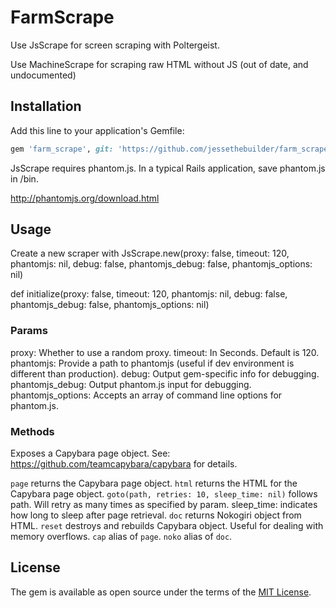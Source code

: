 # FarmScrape

Use JsScrape for screen scraping with Poltergeist.

Use MachineScrape for scraping raw HTML without JS (out of date, and undocumented)

## Installation

Add this line to your application's Gemfile:

```ruby
gem 'farm_scrape', git: 'https://github.com/jessethebuilder/farm_scrape.git'
```

JsScrape requires phantom.js. In a typical Rails application, save phantom.js in /bin.

http://phantomjs.org/download.html

## Usage

Create a new scraper with JsScrape.new(proxy: false, timeout: 120, phantomjs: nil,
                                       debug: false, phantomjs_debug: false,
                                       phantomjs_options: nil)

def initialize(proxy: false, timeout: 120, phantomjs: nil, debug: false, phantomjs_debug: false, phantomjs_options: nil)

### Params

proxy: Whether to use a random proxy.
timeout: In Seconds. Default is 120.
phantomjs: Provide a path to phantomjs (useful if dev environment is different than production).
debug: Output gem-specific info for debugging.
phantomjs_debug: Output phantom.js input for debugging.
phantomjs_options: Accepts an array of command line options for phantom.js.

### Methods

Exposes a Capybara page object. See: https://github.com/teamcapybara/capybara for details.

`page` returns the Capybara page object.
`html` returns the HTML for the Capybara page object.
`goto(path, retries: 10, sleep_time: nil)` follows path. Will retry as many times as specified by param. sleep_time: indicates how long to sleep after page retrieval.
`doc` returns Nokogiri object from HTML.
`reset` destroys and rebuilds Capybara object. Useful for dealing with memory overflows.
`cap` alias of `page`.
`noko` alias of `doc`.

## License

The gem is available as open source under the terms of the [MIT License](http://opensource.org/licenses/MIT).
